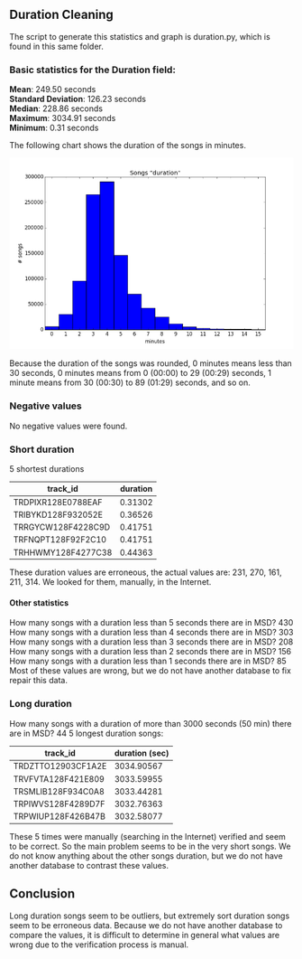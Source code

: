 ## Duration Cleaning

The script to generate this statistics and graph is duration.py, which is found in
this same folder.

### Basic statistics for the Duration field:

**Mean**: 249.50 seconds   
**Standard Deviation**: 126.23 seconds   
**Median**: 228.86 seconds   
**Maximum**: 3034.91 seconds   
**Minimum**: 0.31 seconds   

The following chart shows the duration of the songs in minutes.

![Duration in minutes](duration.png)

Because the duration of the songs was rounded, 0 minutes means less than 30
seconds, 0 minutes means from 0 (00:00) to 29 (00:29) seconds, 1 minute means
from 30 (00:30) to 89 (01:29) seconds, and so on.

### Negative values
No negative values were found.

### Short duration

5 shortest durations

track_id | duration
-------- | --------
TRDPIXR128E0788EAF | 0.31302
TRIBYKD128F932052E | 0.36526
TRRGYCW128F4228C9D | 0.41751
TRFNQPT128F92F2C10 | 0.41751
TRHHWMY128F4277C38 | 0.44363

These duration values are erroneous, the actual values are:  231, 270, 161, 211, 314. We looked for them, manually, in the Internet.

#### Other statistics
How many songs with a duration less than 5 seconds there are in MSD? 430
How many songs with a duration less than 4 seconds there are in MSD? 303
How many songs with a duration less than 3 seconds there are in MSD? 208
How many songs with a duration less than 2 seconds there are in MSD? 156
How many songs with a duration less than 1 seconds there are in MSD? 85
Most of these values are wrong, but we do not have another database to fix repair this data.

### Long duration

How many songs with a duration of more than 3000 seconds (50 min) there are in MSD? 44
5 longest duration songs:

track_id | duration (sec)
-------- | --------------
TRDZTTO12903CF1A2E | 3034.90567
TRVFVTA128F421E809 | 3033.59955
TRSMLIB128F934C0A8 | 3033.44281
TRPIWVS128F4289D7F | 3032.76363
TRPWIUP128F426B47B | 3032.58077

These 5 times were manually (searching in the Internet) verified and seem to be correct.
So the main problem seems to be in the very short songs. We do not know anything about the other songs duration, but we do not have another database to contrast these values.

## Conclusion

Long duration songs seem to be outliers, but extremely sort duration songs seem to be erroneous data.
Because we do not have another database to compare the values, it is difficult to determine in general what values are wrong due to the verification process is manual.
